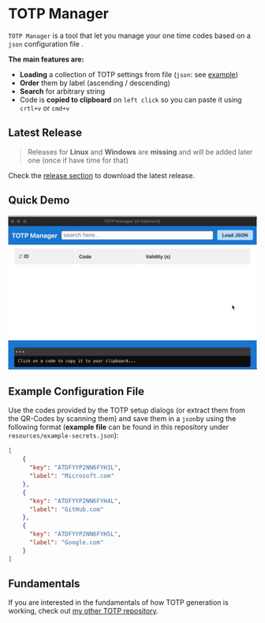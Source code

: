 # TOTP Manager

`TOTP Manager` is a tool that let you manage your one time codes based on a `json` configuration file .

**The main features are:**

- **Loading** a collection of TOTP settings from file (`json`: see [example](#Example-Configuration-File))
- **Order** them by label (ascending / descending)
- **Search** for arbitrary string 
- Code is **copied to clipboard** on `left click` so you can paste it using `crtl+v` or `cmd+v`

## Latest Release

> Releases for **Linux** and **Windows** are **missing** and will be added later one (once if have time for that)

Check the [release section](https://github.com/hbertsch/totp-manager) to download the latest release.

## Quick Demo

![quick_demo](resources/quick_demo.gif)

## Example Configuration File

Use the codes provided by the TOTP setup dialogs (or extract them from the QR-Codes by scanning them) and save them in a `json`by using the following format (**example file** can be found in this repository under `resources/example-secrets.json`):

```json
[
    {
      "key": "ATDFYYP2NN6FYH3L",
      "label": "Microsoft.com"
    },
    {
      "key": "ATDFYYP2NN6FYH4L",
      "label": "GitHub.com"
    },
    {
      "key": "ATDFYYP2NN6FYH5L",
      "label": "Google.com"
    }
]
```

## Fundamentals

If you are interested in the fundamentals of how TOTP generation is working, check out [my other TOTP repository](https://github.com/hbertsch/simple-totp).

